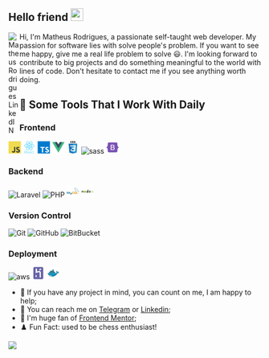 ## Hello friend <img src="https://media.giphy.com/media/hvRJCLFzcasrR4ia7z/giphy.gif" width="25px" height="25px">

<a href="https://www.linkedin.com/in/matheus777/" target="_blank">
  <img align="left" alt="Matheus Rodrigues LinkedIN" width="22px" src="https://raw.githubusercontent.com/peterthehan/peterthehan/master/assets/linkedin.svg" />
</a>

Hi, I'm Matheus Rodrigues, a passionate self-taught web developer. My passion for software lies with solve people's problem. If you want to see me happy, give me a real life problem to solve 😃.
I'm looking forward to contribute to big projects and do something meaningful to the world with lines of code. Don't hesitate to contact me if you see anything worth doing.
<h2>🚀 Some Tools That I Work With Daily</h2>

<h3>Frontend</h3>
<p align="left">
<img src="https://raw.githubusercontent.com/devicons/devicon/master/icons/javascript/javascript-original.svg" alt="javascript" width="25" height="25" />
<img src="https://raw.githubusercontent.com/devicons/devicon/master/icons/react/react-original-wordmark.svg" alt="react" width="25" height="25" />
<img src="https://raw.githubusercontent.com/devicons/devicon/master/icons/typescript/typescript-original.svg" alt="typescript" width="25" height="25" />
<img src="https://raw.githubusercontent.com/devicons/devicon/master/icons/vuejs/vuejs-original.svg" alt="vue" width="25" height="25" />
<img src="https://raw.githubusercontent.com/devicons/devicon/master/icons/css3/css3-original-wordmark.svg" alt="css3" width="25" height="25" />
<img src="https://cdn.jsdelivr.net/gh/devicons/devicon/icons/sass/sass-original.svg" alt="sass" width="25" height="25" />
<img src="https://raw.githubusercontent.com/devicons/devicon/master/icons/bootstrap/bootstrap-plain.svg" alt="bootstrap" width="25" height="25" />
</p>

<h3>Backend</h3>
<p align="left">
<img src="https://cdn.jsdelivr.net/gh/devicons/devicon/icons/laravel/laravel-plain.svg" alt="Laravel" width="25" height="25" />
<img src="https://raw.githubusercontent.com/jmnote/z-icons/master/svg/php.svg" alt="PHP" width="25" height="25" />
<img src="https://raw.githubusercontent.com/devicons/devicon/master/icons/mysql/mysql-original-wordmark.svg" alt="mysql" width="25" height="25" />

<img src="https://raw.githubusercontent.com/devicons/devicon/master/icons/nodejs/nodejs-original-wordmark.svg" alt="nodejs" width="25" height="25" />
</p>
          
<h3>Version Control</h3>
<p align="left">
<img src="https://raw.githubusercontent.com/jmnote/z-icons/master/svg/git.svg" alt="Git" width="25" height="25" />
<img src="https://raw.githubusercontent.com/jmnote/z-icons/master/svg/github.svg" alt="GitHub" width="25" height="25" />
<img src="https://cdn.jsdelivr.net/gh/devicons/devicon/icons/bitbucket/bitbucket-original.svg" alt="BitBucket" width="25" height="25" />
</p>
  
<h3>Deployment</h3>
<p align="left">
<img src="https://cdn.jsdelivr.net/gh/devicons/devicon/icons/amazonwebservices/amazonwebservices-original-wordmark.svg" alt="aws" width="25" height="25" />
<img src="https://raw.githubusercontent.com/devicons/devicon/master/icons/heroku/heroku-plain.svg" alt="heroku" width="25" height="25" />
<img src="https://raw.githubusercontent.com/devicons/devicon/master/icons/docker/docker-original.svg" alt="Docker" width="25" height="25" />
</p>


- 🤝 If you have any project in mind, you can count on me, I am happy to help;
- 💼 You can reach me on <a href="https://t.me/matheus_rodrigues00">Telegram</a> or <a href="https://www.linkedin.com/in/matheus777/">Linkedin</a>;
- 👯 I'm huge fan of <a href="https://frontendmentor.io">Frontend Mentor</a>;
- ♟️ Fun Fact: used to be chess enthusiast!

<img style="-webkit-user-select: none;margin: auto;background-color: hsl(0, 0%, 90%);transition: background-color 300ms;" src="https://camo.githubusercontent.com/2daa5a3f385c1ede09c109bb121875bb7738b99dffb43683bdf272ac5dd3dd0a/68747470733a2f2f6d65646961312e67697068792e636f6d2f6d656469612f31334867774773584630616947592f67697068792e676966">

